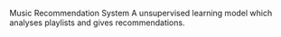 Music Recommendation System
A unsupervised learning model which analyses playlists and gives recommendations. 


